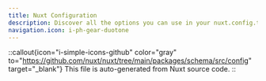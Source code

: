 ```yaml
---
title: Nuxt Configuration
description: Discover all the options you can use in your nuxt.config.ts file.
navigation.icon: i-ph-gear-duotone
---
```


::callout{icon="i-simple-icons-github" color="gray" to="https://github.com/nuxt/nuxt/tree/main/packages/schema/src/config" target="_blank"}
This file is auto-generated from Nuxt source code.
::

<!-- GENERATED_CONFIG_DOCS -->
